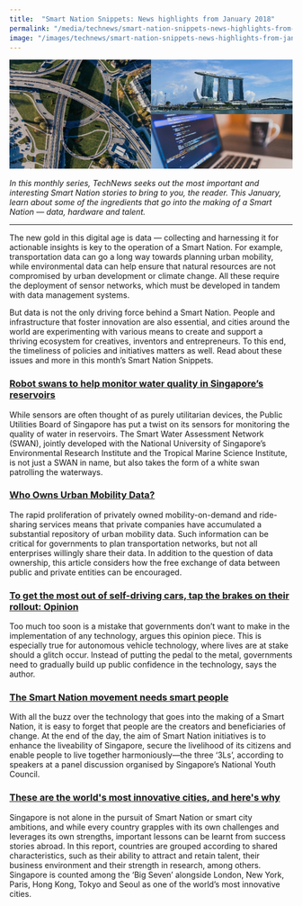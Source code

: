```yaml
---
title:  "Smart Nation Snippets: News highlights from January 2018"
permalink: "/media/technews/smart-nation-snippets-news-highlights-from-january-2018"
image: "/images/technews/smart-nation-snippets-news-highlights-from-january-2018-part-1.png"
---
```


![Smart Nation Snippets: News highlights from January 2018](/images/technews/smart-nation-snippets-news-highlights-from-january-2018-part-1.png)

*In this monthly series, TechNews seeks out the most important and interesting Smart Nation stories to bring to you, the reader. This January, learn about some of the ingredients that go into the making of a Smart Nation — data, hardware and talent.*

---

The new gold in this digital age is data — collecting and harnessing it for actionable insights is key to the operation of a Smart Nation. For example, transportation data can go a long way towards planning urban mobility, while environmental data can help ensure that natural resources are not compromised by urban development or climate change. All these require the deployment of sensor networks, which must be developed in tandem with data management systems.

But data is not the only driving force behind a Smart Nation. People and infrastructure that foster innovation are also essential, and cities around the world are experimenting with various means to create and support a thriving ecosystem for creatives, inventors and entrepreneurs. To this end, the timeliness of policies and initiatives matters as well. Read about these issues and more in this month’s Smart Nation Snippets.

### **[Robot swans to help monitor water quality in Singapore’s reservoirs](https://www.channelnewsasia.com/news/singapore/robot-swans-reservoirs-monitor-water-quality-pub-9861686)**
While sensors are often thought of as purely utilitarian devices, the Public Utilities Board of Singapore has put a twist on its sensors for monitoring the quality of water in reservoirs. The Smart Water Assessment Network (SWAN), jointly developed with the National University of Singapore’s Environmental Research Institute and the Tropical Marine Science Institute, is not just a SWAN in name, but also takes the form of a white swan patrolling the waterways.

### **[Who Owns Urban Mobility Data?](https://www.citylab.com/transportation/2018/01/who-owns-urban-mobility-data/549845/)**
The rapid proliferation of privately owned mobility-on-demand and ride-sharing services means that private companies have accumulated a substantial repository of urban mobility data. Such information can be critical for governments to plan transportation networks, but not all enterprises willingly share their data. In addition to the question of data ownership, this article considers how the free exchange of data between public and private entities can be encouraged.

### **[To get the most out of self-driving cars, tap the brakes on their rollout: Opinion](https://theconversation.com/to-get-the-most-out-of-self-driving-cars-tap-the-brakes-on-their-rollout-88444)**
Too much too soon is a mistake that governments don’t want to make in the implementation of any technology, argues this opinion piece. This is especially true for autonomous vehicle technology, where lives are at stake should a glitch occur. Instead of putting the pedal to the metal, governments need to gradually build up public confidence in the technology, says the author.

### **[The Smart Nation movement needs smart people](https://www.tech.gov.sg/TechNews/Opinions/2018/01/The-Smart-Nation-movement-needs-smart-people)**
With all the buzz over the technology that goes into the making of a Smart Nation, it is easy to forget that people are the creators and beneficiaries of change. At the end of the day, the aim of Smart Nation initiatives is to enhance the liveability of Singapore, secure the livelihood of its citizens and enable people to live together harmoniously—the three ‘3Ls’, according to speakers at a panel discussion organised by Singapore’s National Youth Council.

### **[These are the world's most innovative cities, and here's why](https://www.weforum.org/agenda/2018/01/worlds-most-innovative-cities-jll)**
Singapore is not alone in the pursuit of Smart Nation or smart city ambitions, and while every country grapples with its own challenges and leverages its own strengths, important lessons can be learnt from success stories abroad. In this report, countries are grouped according to shared characteristics, such as their ability to attract and retain talent, their business environment and their strength in research, among others. Singapore is counted among the ‘Big Seven’ alongside London, New York, Paris, Hong Kong, Tokyo and Seoul as one of the world’s most innovative cities.
